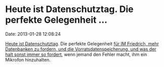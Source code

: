 Heute ist Datenschutztag. Die perfekte Gelegenheit \...
=======================================================

Date: 2013-01-28 12:08:24

[Heute ist
Datenschutztag](http://de.wikipedia.org/wiki/Europ%C3%A4ischer_Datenschutztag).
Die perfekte Gelegenheit [für IM Friedrich, mehr Datenbanken zu fordern,
und die Vorratsdatenspeicherung, und was der halt sonst immer so
fordert](http://www.dradio.de/dlf/sendungen/interview_dlf/1991511/),
wenn jemand den Fehler macht, ihm ein Mikrofon hinzuhalten.
